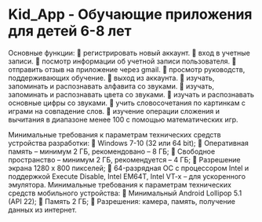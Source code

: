 # Kid_App - Обучающие приложения для детей 6-8 лет
Основные функции:
	регистрировать новый аккаунт.
	вход в учетные записи.
	посмотр информации об учетной записи пользователя.
	отправить отзыв на приложение через gmail.
	просмотр руководств, поддерживающих обучение.
	выход из аккаунта.
	изучать, запоминать и распознавать алфавита со звуками.
	изучать, запоминать и распознавать цвета со звуками.
	изучать и распознавать основные цифры со звуками.
	учить словосочетания по картинкам с играми на совпадение слов.
	изучение операции сложения и вычитания в диапазоне менее 100 с помощью математических игр.

Минимальные требования к параметрам технических средств устройства разработки:
	Windows 7-10 (32 или 64 bit);
	Оперативная память – минимум 2 ГБ, рекомендовано – 8 ГБ;
	Свободное пространство – минимум 2 ГБ, рекомендуется – 4 ГБ;
	Разрешение экрана 1280 x 800 пикселей;
	64-разрядная ОС с процессором Intel и поддержкой Execute Disable, Intel EM64T, Intel VT-x – для ускоренного эмулятора.
Минимальные требования к параметрам технических средств мобильного устройства:
	Минимальный Android Lollipop 5.1 (API 22);
	Память 2 ГБ;
	Разрешения: камера, память, получение данных из интернет.

